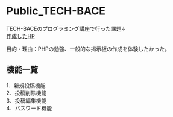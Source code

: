 # Public_TECH-BACE
TECH-BACEのプログラミング講座で行った課題↓<br>
[作成したHP](https://tech-base.net/tb-230568/m5/mission_5_1.php)<br>

目的・理由：PHPの勉強、一般的な掲示板の作成を体験したかった。

## 機能一覧
1．新規投稿機能<br>
2．投稿削除機能<br>
3．投稿編集機能<br>
4．パスワード機能<br>
